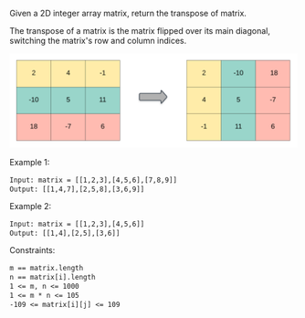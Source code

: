 Given a 2D integer array matrix, return the transpose of matrix.

The transpose of a matrix is the matrix flipped over its main diagonal, switching the matrix's row and column indices.

![hint_transpose.png](hint_transpose.png)

Example 1:

    Input: matrix = [[1,2,3],[4,5,6],[7,8,9]]
    Output: [[1,4,7],[2,5,8],[3,6,9]]

Example 2:

    Input: matrix = [[1,2,3],[4,5,6]]
    Output: [[1,4],[2,5],[3,6]]

Constraints:

    m == matrix.length
    n == matrix[i].length
    1 <= m, n <= 1000
    1 <= m * n <= 105
    -109 <= matrix[i][j] <= 109

